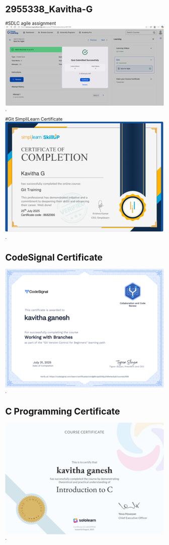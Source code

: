 # 2955338_Kavitha-G

#SDLC agile assignment
![Agile Assignment Screenshot](https://github.com/Katrinakalifa/2955338_Kavitha-G/blob/main/SDLC.png).

#Git SimpliLearn Certificate
![Git Certificate Screenshot](https://github.com/Katrinakalifa/2955338_Kavitha-G/blob/main/Git.jpg).

# CodeSignal Certificate 
![CodeSignal Certification Screenshot](https://github.com/Katrinakalifa/2955338_Kavitha-G/blob/main/CodeSignal%20certificate.png).


# C Programming Certificate
![C Programming Certificate Screenshot](https://github.com/Katrinakalifa/2955338_Kavitha-G/blob/main/C%20Programming.jpg).
